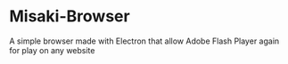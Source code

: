 # Misaki-Browser
A simple browser made with Electron that allow Adobe Flash Player again for play on any website
